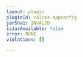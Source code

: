 ```yaml
---
layout: plugin
pluginId: calces.appconfig
jarSha1: INVALID
isJarAvailable: false
error: NONE
violations: []

---
```

